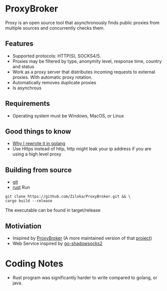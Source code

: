# ProxyBroker

Proxy is an open source tool that asynchronously finds public proxies from multiple sources and concurrently checks them.

## Features

- Supported protocols: HTTP(S), SOCKS4/5.
- Proxies may be filtered by type, anonymity level, response time, country and status
- Work as a proxy server that distributes incoming requests to external proxies. With automatic proxy rotation.
- Automatically removes duplicate proxies
- Is asynchrous

## Requirements
- Operating system must be Windows, MacOS, or Linux

## Good things to know
- [Why I rewrote it in golang](https://www.baeldung.com/concurrency-principles-patterns#1-goroutines-in-go)
- Use Https instead of http, http might leak your ip address if you are using a high level proxy

## Building from source
- [git](https://gcc.gnu.org/install/download.html)
- [rust](https://cmake.org/download/)
Run

```
git clone https://github.com/Ziloka/ProxyBroker.git && \
cargo build --release
```

The executable can be found in target/release

## Motiviation
- Inspired by [ProxyBroker](https://github.com/constverum/ProxyBroker) (A more maintained version of that [project](https://github.com/bluet/proxybroker2))
- Web Service inspired by [go-shadowsocks2](https://github.com/shadowsocks/go-shadowsocks2)

# Coding Notes

- Rust program was significantly harder to write compared to golang, or java.